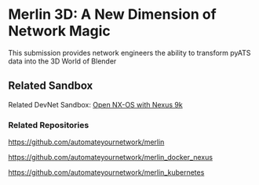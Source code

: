 Merlin 3D: A New Dimension of Network Magic
=====================================
This submission provides network engineers the ability to transform pyATS data into the 3D World of Blender

## Related Sandbox
Related DevNet Sandbox:
[Open NX-OS with Nexus 9k](https://devnetsandbox.cisco.com/RM/Diagram/Index/0e22761d-f813-415d-a557-24fa0e17ab50?diagramType=Topology)

### Related Repositories
https://github.com/automateyournetwork/merlin

https://github.com/automateyournetwork/merlin_docker_nexus

https://github.com/automateyournetwork/merlin_kubernetes
